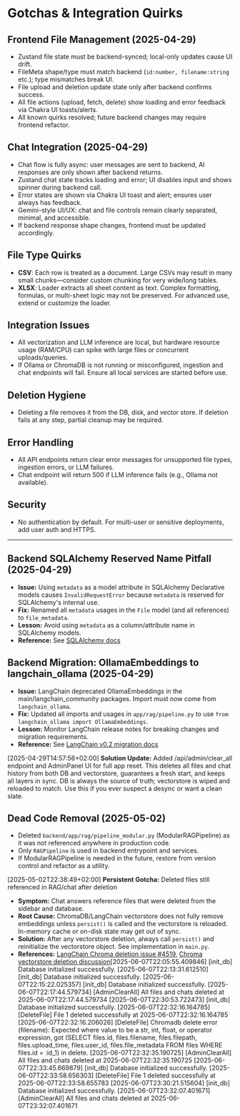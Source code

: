 # Gotchas & Integration Quirks

## Frontend File Management (2025-04-29)
- Zustand file state must be backend-synced; local-only updates cause UI drift.
- FileMeta shape/type must match backend (`id:number, filename:string` etc.); type mismatches break UI.
- File upload and deletion update state only after backend confirms success.
- All file actions (upload, fetch, delete) show loading and error feedback via Chakra UI toasts/alerts.
- All known quirks resolved; future backend changes may require frontend refactor.

## Chat Integration (2025-04-29)
- Chat flow is fully async: user messages are sent to backend, AI responses are only shown after backend returns.
- Zustand chat state tracks loading and error; UI disables input and shows spinner during backend call.
- Error states are shown via Chakra UI toast and alert; ensures user always has feedback.
- Gemini-style UI/UX: chat and file controls remain clearly separated, minimal, and accessible.
- If backend response shape changes, frontend must be updated accordingly.

## File Type Quirks
- **CSV**: Each row is treated as a document. Large CSVs may result in many small chunks—consider custom chunking for very wide/long tables.
- **XLSX**: Loader extracts all sheet content as text. Complex formatting, formulas, or multi-sheet logic may not be preserved. For advanced use, extend or customize the loader.

## Integration Issues
- All vectorization and LLM inference are local, but hardware resource usage (RAM/CPU) can spike with large files or concurrent uploads/queries.
- If Ollama or ChromaDB is not running or misconfigured, ingestion and chat endpoints will fail. Ensure all local services are started before use.

## Deletion Hygiene
- Deleting a file removes it from the DB, disk, and vector store. If deletion fails at any step, partial cleanup may be required.

## Error Handling
- All API endpoints return clear error messages for unsupported file types, ingestion errors, or LLM failures.
- Chat endpoint will return 500 if LLM inference fails (e.g., Ollama not available).

## Security
- No authentication by default. For multi-user or sensitive deployments, add user auth and HTTPS.

---

## Backend SQLAlchemy Reserved Name Pitfall (2025-04-29)
- **Issue:** Using `metadata` as a model attribute in SQLAlchemy Declarative models causes `InvalidRequestError` because `metadata` is reserved for SQLAlchemy's internal use.
- **Fix:** Renamed all `metadata` usages in the `File` model (and all references) to `file_metadata`.
- **Lesson:** Avoid using `metadata` as a column/attribute name in SQLAlchemy models.
- **Reference:** See [SQLAlchemy docs](https://docs.sqlalchemy.org/en/20/orm/metadata.html#metadata)


## Backend Migration: OllamaEmbeddings to langchain_ollama (2025-04-29)
- **Issue:** LangChain deprecated OllamaEmbeddings in the main/langchain_community packages. Import must now come from `langchain_ollama`.
- **Fix:** Updated all imports and usages in `app/rag/pipeline.py` to use `from langchain_ollama import OllamaEmbeddings`.
- **Lesson:** Monitor LangChain release notes for breaking changes and migration requirements.
- **Reference:** See [LangChain v0.2 migration docs](https://python.langchain.com/docs/versions/v0_2/)

[2025-04-29T14:57:56+02:00] **Solution Update:** Added /api/admin/clear_all endpoint and AdminPanel UI for full app reset. This deletes all files and chat history from both DB and vectorstore, guarantees a fresh start, and keeps all layers in sync. DB is always the source of truth; vectorstore is wiped and reloaded to match. Use this if you ever suspect a desync or want a clean slate.

## Dead Code Removal (2025-05-02)
- Deleted `backend/app/rag/pipeline_modular.py` (ModularRAGPipeline) as it was not referenced anywhere in production code.
- Only `RAGPipeline` is used in backend entrypoint and services.
- If ModularRAGPipeline is needed in the future, restore from version control and refactor as a utility.

[2025-05-02T22:38:49+02:00] **Persistent Gotcha:** Deleted files still referenced in RAG/chat after deletion
- **Symptom:** Chat answers reference files that were deleted from the sidebar and database.
- **Root Cause:** ChromaDB/LangChain vectorstore does not fully remove embeddings unless `persist()` is called and the vectorstore is reloaded. In-memory cache or on-disk state may get out of sync.
- **Solution:** After any vectorstore deletion, always call `persist()` and reinitialize the vectorstore object. See implementation in `main.py`.
- **References:** [LangChain Chroma deletion issue #4519](https://github.com/langchain-ai/langchain/issues/4519), [Chroma vectorstore deletion discussion](https://github.com/langchain-ai/langchain/discussions/9495)[2025-06-07T22:05:55.409846] [init_db] Database initialized successfully.
[2025-06-07T22:13:31.612510] [init_db] Database initialized successfully.
[2025-06-07T22:15:22.025357] [init_db] Database initialized successfully.
[2025-06-07T22:17:44.579734] [AdminClearAll] All files and chats deleted at 2025-06-07T22:17:44.579734
[2025-06-07T22:30:53.722473] [init_db] Database initialized successfully.
[2025-06-07T22:32:16.164785] [DeleteFile] File 1 deleted successfully at 2025-06-07T22:32:16.164785
[2025-06-07T22:32:16.206026] [DeleteFile] Chromadb delete error (filename): Expected where value to be a str, int, float, or operator expression, got (SELECT files.id, files.filename, files.filepath, files.upload_time, files.user_id, files.file_metadata 
FROM files 
WHERE files.id = :id_1) in delete.
[2025-06-07T22:32:35.190725] [AdminClearAll] All files and chats deleted at 2025-06-07T22:32:35.190725
[2025-06-07T22:33:45.669879] [init_db] Database initialized successfully.
[2025-06-07T22:33:58.656303] [DeleteFile] File 1 deleted successfully at 2025-06-07T22:33:58.655783
[2025-06-07T23:30:21.515604] [init_db] Database initialized successfully.
[2025-06-07T23:32:07.401671] [AdminClearAll] All files and chats deleted at 2025-06-07T23:32:07.401671
